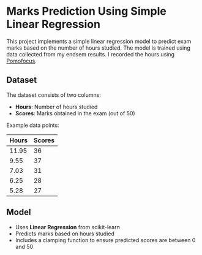 # Marks Prediction Using Simple Linear Regression

This project implements a simple linear regression model to predict exam marks based on the number of hours studied. The model is trained using data collected from my endsem results.
I recorded the hours using [Pomofocus](https://pomofocus.io).


## Dataset

The dataset consists of two columns:
- **Hours**: Number of hours studied
- **Scores**: Marks obtained in the exam (out of 50)

Example data points:

| Hours | Scores |
|-------|--------|
| 11.95 | 36     |
| 9.55  | 37     |
| 7.03  | 31     |
| 6.25  | 28     |
| 5.28  | 27     |

## Model

- Uses **Linear Regression** from scikit-learn
- Predicts marks based on hours studied
- Includes a clamping function to ensure predicted scores are between 0 and 50
